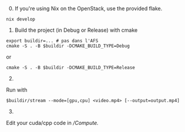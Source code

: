 0. If you're using Nix on the OpenStack, use the provided flake.

```
nix develop
```

1. Build the project (in Debug or Release) with cmake

```
export buildir=... # pas dans l'AFS
cmake -S . -B $buildir -DCMAKE_BUILD_TYPE=Debug
```

or

```
cmake -S . -B $buildir -DCMAKE_BUILD_TYPE=Release
```

2.
Run with

```
$buildir/stream --mode=[gpu,cpu] <video.mp4> [--output=output.mp4]
```

3.
Edit your cuda/cpp code in */Compute.*
